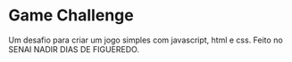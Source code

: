# Game Challenge

Um desafio para criar um jogo simples com javascript, html e css. Feito no SENAI NADIR DIAS DE FIGUEREDO.
